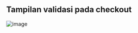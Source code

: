 ## Tampilan validasi pada checkout
![image](https://user-images.githubusercontent.com/26577058/232255314-9df2ea93-ec35-4747-8a89-3315afe17084.png)

